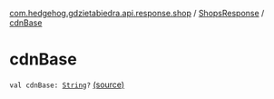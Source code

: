 [com.hedgehog.gdzietabiedra.api.response.shop](../index.md) / [ShopsResponse](index.md) / [cdnBase](./cdn-base.md)

# cdnBase

`val cdnBase: `[`String`](https://kotlinlang.org/api/latest/jvm/stdlib/kotlin/-string/index.html)`?` [(source)](https://github.com/asvid/GdzieTaBiedra/tree/master/app/src/main/java/com/hedgehog/gdzietabiedra/api/response/shop/ShopsResponse.kt#L11)